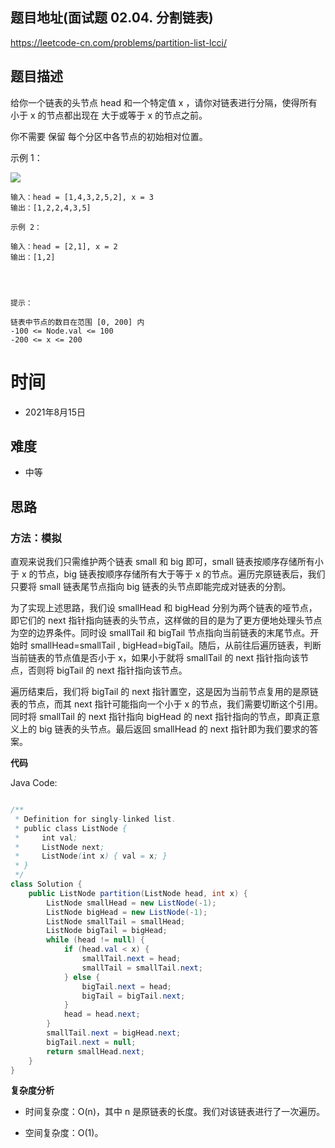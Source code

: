 
## 题目地址(面试题 02.04. 分割链表)

https://leetcode-cn.com/problems/partition-list-lcci/

## 题目描述

给你一个链表的头节点 head 和一个特定值 x ，请你对链表进行分隔，使得所有 小于 x 的节点都出现在 大于或等于 x 的节点之前。

你不需要 保留 每个分区中各节点的初始相对位置。


示例 1：

![](https://assets.leetcode.com/uploads/2021/01/04/partition.jpg)

```
输入：head = [1,4,3,2,5,2], x = 3
输出：[1,2,2,4,3,5]

示例 2：

输入：head = [2,1], x = 2
输出：[1,2]


 

提示：

链表中节点的数目在范围 [0, 200] 内
-100 <= Node.val <= 100
-200 <= x <= 200
```

# 时间

- 2021年8月15日

## 难度

- 中等

## 思路

### 方法：模拟

直观来说我们只需维护两个链表 small 和 big 即可，small 链表按顺序存储所有小于 x 的节点，big 链表按顺序存储所有大于等于 x 的节点。遍历完原链表后，我们只要将 small 链表尾节点指向 big 链表的头节点即能完成对链表的分割。

为了实现上述思路，我们设 smallHead 和 bigHead 分别为两个链表的哑节点，即它们的 next 指针指向链表的头节点，这样做的目的是为了更方便地处理头节点为空的边界条件。同时设 smallTail 和 bigTail 节点指向当前链表的末尾节点。开始时 smallHead=smallTail , bigHead=bigTail。随后，从前往后遍历链表，判断当前链表的节点值是否小于 x，如果小于就将 smallTail 的 next 指针指向该节点，否则将 bigTail 的 next 指针指向该节点。

遍历结束后，我们将 bigTail 的 next 指针置空，这是因为当前节点复用的是原链表的节点，而其 next 指针可能指向一个小于 x 的节点，我们需要切断这个引用。同时将 smallTail 的 next 指针指向 bigHead 的 next 指针指向的节点，即真正意义上的 big 链表的头节点。最后返回 smallHead 的 next 指针即为我们要求的答案。


**代码**


Java Code:

```java

/**
 * Definition for singly-linked list.
 * public class ListNode {
 *     int val;
 *     ListNode next;
 *     ListNode(int x) { val = x; }
 * }
 */
class Solution {
    public ListNode partition(ListNode head, int x) {
        ListNode smallHead = new ListNode(-1);
        ListNode bigHead = new ListNode(-1);
        ListNode smallTail = smallHead;
        ListNode bigTail = bigHead;
        while (head != null) {
            if (head.val < x) {
                smallTail.next = head;
                smallTail = smallTail.next;
            } else {
                bigTail.next = head;
                bigTail = bigTail.next;
            }
            head = head.next;
        }
        smallTail.next = bigHead.next;
        bigTail.next = null;
        return smallHead.next;
    }
}

```

**复杂度分析**

- 时间复杂度：O(n)，其中 n 是原链表的长度。我们对该链表进行了一次遍历。

- 空间复杂度：O(1)。


